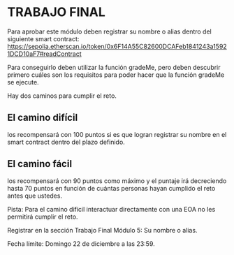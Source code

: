 # TRABAJO FINAL
Para aprobar este módulo deben registrar su nombre o alias dentro del siguiente smart contract: 
https://sepolia.etherscan.io/token/0x6F14A55C82600DCAFeb1841243a15921DCD10aF7#readContract
 
Para conseguirlo deben utilizar la función gradeMe, pero deben descubrir primero cuáles son los requisitos para poder hacer que la función gradeMe se ejecute.
 
Hay dos caminos para cumplir el reto.
## El camino difícil 
los recompensará con 100 puntos si es que logran registrar su nombre en el smart contract dentro del plazo definido.
## El camino fácil 
los recompensará con 90 puntos como máximo y el puntaje irá decreciendo hasta 70 puntos en función de cuántas personas hayan cumplido el reto antes que ustedes.

Pista: Para el camino difícil interactuar directamente con una EOA no les permitirá cumplir el reto.
 
Registrar en la sección Trabajo Final Módulo 5: Su nombre o alias.
 
Fecha límite: Domingo 22 de diciembre a las 23:59.


